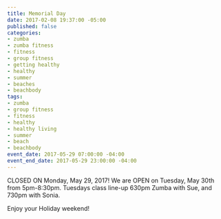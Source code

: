 ```yaml
---
title: Memorial Day
date: 2017-02-08 19:37:00 -05:00
published: false
categories:
- zumba
- zumba fitness
- fitness
- group fitness
- getting healthy
- healthy
- summer
- beaches
- beachbody
tags:
- zumba
- group fitness
- fitness
- healthy
- healthy living
- summer
- beach
- beachbody
event_date: 2017-05-29 07:00:00 -04:00
event_end_date: 2017-05-29 23:00:00 -04:00
---
```


  CLOSED ON Monday, May 29, 2017! We are OPEN on Tuesday, May 30th from 5pm-8:30pm. Tuesdays class line-up
630pm Zumba with Sue, and 730pm with Sonia.

Enjoy your Holiday weekend! 